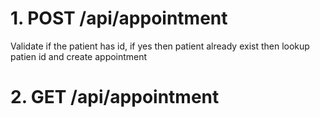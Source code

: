 # 1. POST /api/appointment 

Validate if the patient has id, if yes then patient already exist then lookup patien id  and  create appointment

# 2. GET /api/appointment


